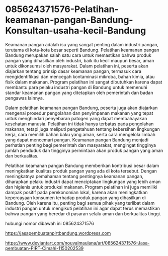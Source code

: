 # 085624371576-Pelatihan-keamanan-pangan-Bandung-Konsultan-usaha-kecil-Bandung

Keamanan pangan adalah isu yang sangat penting dalam industri pangan, terutama di kota-kota besar seperti Bandung. Pelatihan keamanan pangan Bandung merupakan salah satu cara untuk memastikan bahwa produk pangan yang dihasilkan oleh industri, baik itu kecil maupun besar, aman untuk dikonsumsi oleh masyarakat. Dalam pelatihan ini, peserta akan diajarkan tentang prinsip dasar keamanan pangan, termasuk cara mengidentifikasi dan mencegah kontaminasi mikroba, bahan kimia, atau fisik dalam makanan. Program pelatihan ini sangat dibutuhkan karena dapat membantu para pelaku industri pangan di Bandung untuk memenuhi standar keamanan pangan yang ditetapkan oleh pemerintah dan badan pengawas lainnya.

Dalam pelatihan keamanan pangan Bandung, peserta juga akan diajarkan mengenai prosedur pengolahan dan penyimpanan makanan yang tepat untuk menghindari penyebaran patogen yang dapat membahayakan kesehatan manusia. Pelatihan ini tidak hanya terbatas pada pengolahan makanan, tetapi juga meliputi pengetahuan tentang kebersihan lingkungan kerja, cara memilih bahan baku yang aman, serta cara mengelola limbah yang dapat mencemari pangan. Keamanan pangan Bandung menjadi perhatian penting bagi pemerintah dan masyarakat, mengingat tingginya jumlah penduduk dan tingginya permintaan akan produk pangan yang aman dan berkualitas.

Pelatihan keamanan pangan Bandung memberikan kontribusi besar dalam meningkatkan kualitas produk pangan yang ada di kota tersebut. Dengan meningkatnya pemahaman tentang pentingnya keamanan pangan, diharapkan pelaku industri dapat menciptakan lingkungan yang lebih aman dan higienis untuk produksi makanan. Program pelatihan ini juga memiliki dampak positif pada perekonomian lokal, karena akan meningkatkan kepercayaan konsumen terhadap produk pangan yang dihasilkan di Bandung. Oleh karena itu, penting bagi semua pihak yang terlibat dalam industri pangan untuk mengikuti pelatihan ini agar dapat terus memastikan bahwa pangan yang beredar di pasaran selalu aman dan berkualitas tinggi.

hubungi nomor dibawah ini
085624371576

https://jasapembuatanpirtbandung.wordpress.com

https://www.deviantart.com/nouvalmaulana/art/085624371576-Jasa-pembuatan-PIRT-Cimahi-1150202539
